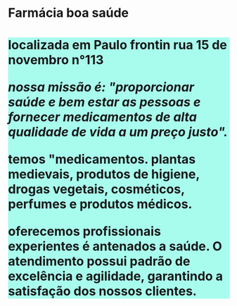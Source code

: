 <h1>Farmácia boa saúde </h1>
<html lang=pt-br">
<head>
<meta charset="UTF-8">
<title>Farmácia boa saúde</title>
<link rel= "stylesheet" href = " style.css">
</head>
<body>
<h1 style="text aling: center; Background: #A8FCED">
<p>localizada em Paulo frontin rua 15 de novembro n°113</p>
<p style= font-size: 20px;" ><em>nossa missão é: <strong> "proporcionar saúde e bem estar as pessoas e fornecer medicamentos de alta qualidade de vida a um preço justo"</strong>.</em></p>


<p> temos "medicamentos. plantas medievais, produtos de higiene, drogas vegetais, cosméticos, perfumes e produtos médicos. </p>
<p> oferecemos profissionais experientes é antenados a saúde. O atendimento possui padrão de excelência e agilidade, garantindo a satisfação dos nossos clientes. </p>
</body>
</html>
